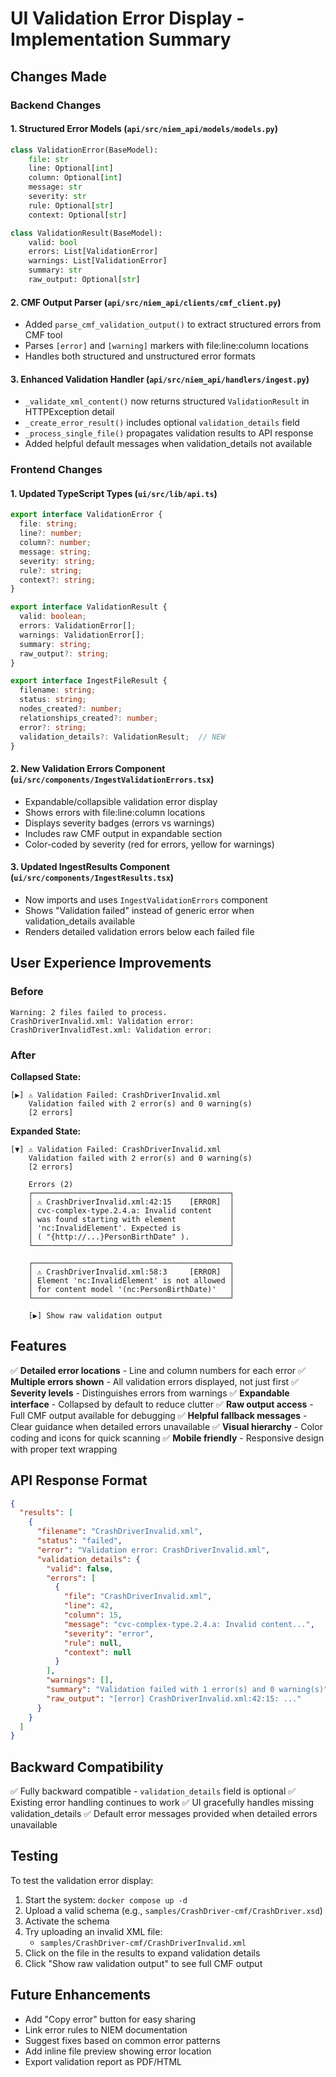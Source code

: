 # UI Validation Error Display - Implementation Summary

## Changes Made

### Backend Changes

#### 1. Structured Error Models (`api/src/niem_api/models/models.py`)
```python
class ValidationError(BaseModel):
    file: str
    line: Optional[int]
    column: Optional[int]
    message: str
    severity: str
    rule: Optional[str]
    context: Optional[str]

class ValidationResult(BaseModel):
    valid: bool
    errors: List[ValidationError]
    warnings: List[ValidationError]
    summary: str
    raw_output: Optional[str]
```

#### 2. CMF Output Parser (`api/src/niem_api/clients/cmf_client.py`)
- Added `parse_cmf_validation_output()` to extract structured errors from CMF tool
- Parses `[error]` and `[warning]` markers with file:line:column locations
- Handles both structured and unstructured error formats

#### 3. Enhanced Validation Handler (`api/src/niem_api/handlers/ingest.py`)
- `_validate_xml_content()` now returns structured `ValidationResult` in HTTPException detail
- `_create_error_result()` includes optional `validation_details` field
- `_process_single_file()` propagates validation results to API response
- Added helpful default messages when validation_details not available

### Frontend Changes

#### 1. Updated TypeScript Types (`ui/src/lib/api.ts`)
```typescript
export interface ValidationError {
  file: string;
  line?: number;
  column?: number;
  message: string;
  severity: string;
  rule?: string;
  context?: string;
}

export interface ValidationResult {
  valid: boolean;
  errors: ValidationError[];
  warnings: ValidationError[];
  summary: string;
  raw_output?: string;
}

export interface IngestFileResult {
  filename: string;
  status: string;
  nodes_created?: number;
  relationships_created?: number;
  error?: string;
  validation_details?: ValidationResult;  // NEW
}
```

#### 2. New Validation Errors Component (`ui/src/components/IngestValidationErrors.tsx`)
- Expandable/collapsible validation error display
- Shows errors with file:line:column locations
- Displays severity badges (errors vs warnings)
- Includes raw CMF output in expandable section
- Color-coded by severity (red for errors, yellow for warnings)

#### 3. Updated IngestResults Component (`ui/src/components/IngestResults.tsx`)
- Now imports and uses `IngestValidationErrors` component
- Shows "Validation failed" instead of generic error when validation_details available
- Renders detailed validation errors below each failed file

## User Experience Improvements

### Before
```
Warning: 2 files failed to process.
CrashDriverInvalid.xml: Validation error:
CrashDriverInvalidTest.xml: Validation error:
```

### After
**Collapsed State:**
```
[▶] ⚠ Validation Failed: CrashDriverInvalid.xml
    Validation failed with 2 error(s) and 0 warning(s)
    [2 errors]
```

**Expanded State:**
```
[▼] ⚠ Validation Failed: CrashDriverInvalid.xml
    Validation failed with 2 error(s) and 0 warning(s)
    [2 errors]

    Errors (2)
    ┌────────────────────────────────────────────┐
    │ ⚠ CrashDriverInvalid.xml:42:15    [ERROR]  │
    │ cvc-complex-type.2.4.a: Invalid content    │
    │ was found starting with element            │
    │ 'nc:InvalidElement'. Expected is           │
    │ ( "{http://...}PersonBirthDate" ).         │
    └────────────────────────────────────────────┘

    ┌────────────────────────────────────────────┐
    │ ⚠ CrashDriverInvalid.xml:58:3     [ERROR]  │
    │ Element 'nc:InvalidElement' is not allowed │
    │ for content model '(nc:PersonBirthDate)'   │
    └────────────────────────────────────────────┘

    [▶] Show raw validation output
```

## Features

✅ **Detailed error locations** - Line and column numbers for each error
✅ **Multiple errors shown** - All validation errors displayed, not just first
✅ **Severity levels** - Distinguishes errors from warnings
✅ **Expandable interface** - Collapsed by default to reduce clutter
✅ **Raw output access** - Full CMF output available for debugging
✅ **Helpful fallback messages** - Clear guidance when detailed errors unavailable
✅ **Visual hierarchy** - Color coding and icons for quick scanning
✅ **Mobile friendly** - Responsive design with proper text wrapping

## API Response Format

```json
{
  "results": [
    {
      "filename": "CrashDriverInvalid.xml",
      "status": "failed",
      "error": "Validation error: CrashDriverInvalid.xml",
      "validation_details": {
        "valid": false,
        "errors": [
          {
            "file": "CrashDriverInvalid.xml",
            "line": 42,
            "column": 15,
            "message": "cvc-complex-type.2.4.a: Invalid content...",
            "severity": "error",
            "rule": null,
            "context": null
          }
        ],
        "warnings": [],
        "summary": "Validation failed with 1 error(s) and 0 warning(s)",
        "raw_output": "[error] CrashDriverInvalid.xml:42:15: ..."
      }
    }
  ]
}
```

## Backward Compatibility

✅ Fully backward compatible - `validation_details` field is optional
✅ Existing error handling continues to work
✅ UI gracefully handles missing validation_details
✅ Default error messages provided when detailed errors unavailable

## Testing

To test the validation error display:

1. Start the system: `docker compose up -d`
2. Upload a valid schema (e.g., `samples/CrashDriver-cmf/CrashDriver.xsd`)
3. Activate the schema
4. Try uploading an invalid XML file:
   - `samples/CrashDriver-cmf/CrashDriverInvalid.xml`
5. Click on the file in the results to expand validation details
6. Click "Show raw validation output" to see full CMF output

## Future Enhancements

- Add "Copy error" button for easy sharing
- Link error rules to NIEM documentation
- Suggest fixes based on common error patterns
- Add inline file preview showing error location
- Export validation report as PDF/HTML
